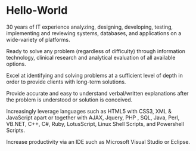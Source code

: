 # Hello-World
30 years of IT experience analyzing, designing, developing, testing, implementing and reviewing systems, databases, and applications on a wide-variety of platforms.

Ready to solve any problem (regardless of difficulty) through information technology, clinical research and analytical evaluation of all available options.

Excel at identifying and solving problems at a sufficient level of depth in order to provide clients with long-term solutions.

Provide accurate and easy to understand verbal/written explanations after the problem is understood or solution is conceived.

Increasingly leverage languages such as HTML5 with CSS3, XML & JavaScript apart or together with AJAX, Jquery, PHP , SQL, Java, Perl, VB.NET, C++, C#, Ruby, LotusScript, Linux Shell Scripts, and Powershell Scripts.

Increase productivity via an IDE such as Microsoft Visual Studio or Eclipse.

